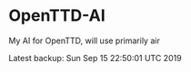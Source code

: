 # OpenTTD-AI
My AI for OpenTTD, will use primarily air

Latest backup: Sun Sep 15 22:50:01 UTC 2019
